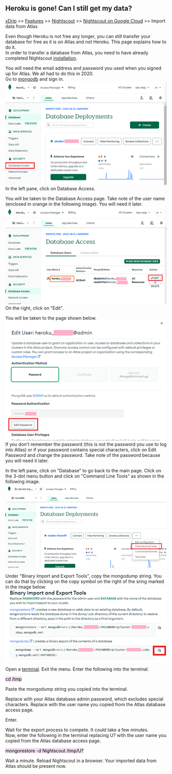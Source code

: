 ## Heroku is gone! Can I still get my data?  
[xDrip](../../README.md) >> [Features](../Features_page) >> [Nightscout](../Nightscout_page) >> [Nightscout on Google Cloud](./GoogleCloud) >> Import data from Atlas  
  
Even though Heroku is not free any longer, you can still transfer your database for free as it is on Atlas and not Heroku.  This page explains how to do it.  
In order to transfer a database from Atlas, you need to have already completed Nightscout [installation](./NS_Install.md).  
  
You will need the email address and password you used when you signed up for Atlas.  We all had to do this in 2020.  
Go to [mongodb](https://www.mongodb.com/home) and sign in.  
![](./images/Atlas_dbAccess.png)  
In the left pane, click on Database Access.
  
You will be taken to the Database Access page.  Take note of the user name (enclosed in orange in the following image).  You will need it later.  
![](./images/Atlas_dbAccess2.png)  
On the right, click on "Edit".  
  
You will be taken to the page shown below.  
![](./images/Atlas_pass.png)  
If you don't remember the password (this is not the password you use to log into Atlas) or if your password contains special characters, click on Edit Password and change the password.  Take note of the password because you will need it later.  
  
In the left pane, click on "Database" to go back to the main page.  Click on the 3-dot menu button and click on "Command Line Tools" as shown in the following image.  
![](./images/Atlas_CLTools.png)  
  
Under "Binary Import and Export Tools", copy the mongodump string.  You can do that by clicking on the copy symbol on the right of the sring marked in the image below.  
![](./images/mongodump.png)  
  
Open a [terminal](./Terminal.md).  Exit the menu.  Enter the following into the terminal.  
  
<mark style="background-color: #eFdFef">cd /tmp </mark>  
  
Paste the mongodump string you copied into the terminal.  
  
Replace <PASSWORD> with your Atlas database admin password, which excludes special characters.  Replace <DATABASE> with the user name you copied from the Atlas database access page.  
  
Enter.  
   
Wait for the export process to compete.  It could take a few minutes.  
Now, enter the following in the terminal replacing U? with the user name you copied from the Atlas database access page.  
  
<mark style="background-color: #eFdFef">mongorestore -d Nightscout /tmp/U? </mark>  
  
Wait a minute.  Reload Nightscout in a browser.  Your imported data from Atlas should be present now.  
  
